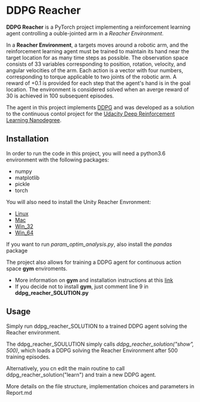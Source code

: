 # DDPG Reacher

**DDPG Reacher** is a PyTorch project implementing a reinforcement learning 
agent controlling a ouble-jointed arm in a *Reacher Environment*. 

In a **Reacher Environment**, a targets moves around a robotic arm, and the reinforcement learning agent must be trained to 
maintain its hand near the target location for as many time steps as possible.
The observation space consists of 33 variables corresponding to position, rotation, velocity, and angular velocities of
the arm. Each action is a vector with four numbers, corresponding to torque applicable to two joints of the robotic arm.
A reward of +0.1 is provided for each step that the agent's hand is in the goal location. The environment is considered 
solved when an averge reward of 30 is achieved in 100 subsequent episodes.

The agent in this project implements [DDPG](https://arxiv.org/abs/1509.02971) and was developed as
 a solution to  the continuous contol project for the 
[Udacity Deep Reinforcement Learning Nanodegree](https://eu.udacity.com/course/deep-reinforcement-learning-nanodegree--nd893).

## Installation

In order to run the code in this project, you will need a python3.6 environment with the 
following packages:
- numpy
- matplotlib
- pickle
- torch

You will also need to install the Unity Reacher Envronment: 
- [Linux](https://s3-us-west-1.amazonaws.com/udacity-drlnd/P2/Reacher/one_agent/Reacher_Linux.zip)
- [Mac](https://s3-us-west-1.amazonaws.com/udacity-drlnd/P2/Reacher/one_agent/Reacher.app.zip)
- [Win_32](https://s3-us-west-1.amazonaws.com/udacity-drlnd/P2/Reacher/one_agent/Reacher_Windows_x86.zip)
- [Win_64](https://s3-us-west-1.amazonaws.com/udacity-drlnd/P2/Reacher/one_agent/Reacher_Windows_x86_64.zip)


If you want to run *param_optim_analysis.py*, also install the *pandas* package

The project also allows for training a DDPG agent for continuous action space **gym** enviroments. 
- More information on **gym** and installation instructions at this [link](https://github.com/openai/gym)
- If you decide not to install **gym**, just comment line 9  in **ddpg_reacher_SOLUTION.py**


## Usage

Simply run ddpg_reacher_SOLUTION to a trained DDPG agent solving the Reacher environment.

The ddpg_reacher_SOULUTION simply calls *ddpg_reacher_solution("show", 500)*, which loads a DDPG solving the Reacher 
Environment after 500 training episodes.

Alternatively, you cn edit the main routine to call ddpg_reacher_solution("learn") and train a new DDPG agent. 
 
More details on the file structure, implementation choices and parameters in Report.md